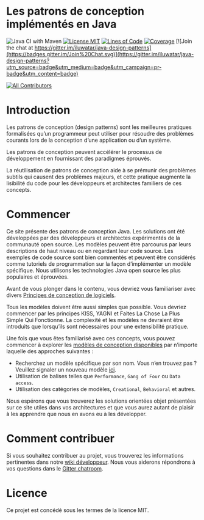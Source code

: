 <!-- Cette ligne doit restée vide pour des raisons de formatage
    afin qu’on puisse avoir un affichage agréable comme sur un 
    site web par exemple -->

# Les patrons de conception implémentés en Java

![Java CI with Maven](https://github.com/iluwatar/java-design-patterns/workflows/Java%20CI%20with%20Maven/badge.svg)
[![License MIT](https://img.shields.io/badge/license-MIT-blue.svg)](https://raw.githubusercontent.com/iluwatar/java-design-patterns/master/LICENSE.md)
[![Lines of Code](https://sonarcloud.io/api/project_badges/measure?project=iluwatar_java-design-patterns&metric=ncloc)](https://sonarcloud.io/dashboard?id=iluwatar_java-design-patterns)
[![Coverage](https://sonarcloud.io/api/project_badges/measure?project=iluwatar_java-design-patterns&metric=coverage)](https://sonarcloud.io/dashboard?id=iluwatar_java-design-patterns)
[![Join the chat at https://gitter.im/iluwatar/java-design-patterns](https://badges.gitter.im/Join%20Chat.svg)](https://gitter.im/iluwatar/java-design-patterns?utm_source=badge&utm_medium=badge&utm_campaign=pr-badge&utm_content=badge)
<!-- ALL-CONTRIBUTORS-BADGE:START - Do not remove or modify this section -->
[![All Contributors](https://img.shields.io/badge/all_contributors-148-orange.svg?style=flat-square)](#contributors-)
<!-- ALL-CONTRIBUTORS-BADGE:END -->

# Introduction

Les patrons de conception (design patterns) sont les meilleures
pratiques formalisées qu’un programmeur peut utiliser pour résoudre
des problèmes courants lors de la conception d’une application
ou d’un système.

Les patrons de conception peuvent accélérer le processus de
développement en fournissant des paradigmes éprouvés.

La réutilisation de patrons de conception aide à se prémunir des problèmes subtils
qui causent des problèmes majeurs, et cette pratique augmente la lisibilité
du code pour les développeurs et architectes familiers de ces concepts.

# Commencer

Ce site présente des patrons de conception Java. Les solutions ont été développées
par des développeurs et architectes expérimentés de la communauté open source.
Les modèles peuvent être parcourus par leurs descriptions de haut niveau ou
en regardant leur code source.
Les exemples de code source sont bien commentés et peuvent être considérés
comme tutoriels de programmation sur la façon d’implémenter un modèle spécifique.
Nous utilisons les technologies Java open source les plus populaires et éprouvées.

Avant de vous plonger dans le contenu, vous devriez vous familiariser avec divers
[Principes de conception de logiciels](https://java-design-patterns.com/principles/).

Tous les modèles doivent être aussi simples que possible.
Vous devriez commencer par les principes KISS, YAGNI et
Faites La Chose La Plus Simple Qui Fonctionne.
La complexité et les modèles ne devraient être introduits
que lorsqu’ils sont nécessaires pour une extensibilité pratique.

Une fois que vous êtes familiarisé avec ces concepts, vous pouvez commencer à explorer les
[modèles de conception disponibles](https://java-design-patterns.com/patterns/)
par n’importe laquelle des approches suivantes&nbsp;:

- Recherchez un modèle spécifique par son nom.
  Vous n’en trouvez pas&nbsp;? Veuillez signaler un nouveau
  modèle [ici](https://github.com/iluwatar/java-design-patterns/issues).
- Utilisation de balises telles que `Performance`, `Gang of Four` ou `Data access`.
- Utilisation des catégories de modèles, `Creational`, `Behavioral` et autres.

Nous espérons que vous trouverez les solutions orientées objet présentées
sur ce site utiles dans vos architectures et que vous aurez autant
de plaisir à les apprendre que nous en avons eu à les développer.

# Comment contribuer

Si vous souhaitez contribuer au projet, vous trouverez les informations pertinentes dans
notre [wiki développeur](https://github.com/iluwatar/java-design-patterns/wiki).
Nous vous aiderons répondrons à vos questions dans
le [Gitter chatroom](https://gitter.im/iluwatar/java-design-patterns).

# Licence

Ce projet est concédé sous les termes de la licence MIT.
